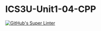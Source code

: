 # ICS3U-Unit1-04-CPP

[![GitHub's Super Linter](https://github.com/huihangisaac-ho/ICS3U-Unit1-04-CPP/workflows/GitHub's%20Super%20Linter/badge.svg)](https://github.com/huihangisaac-ho/ICS3U-Unit1-04-CPP/actions)
